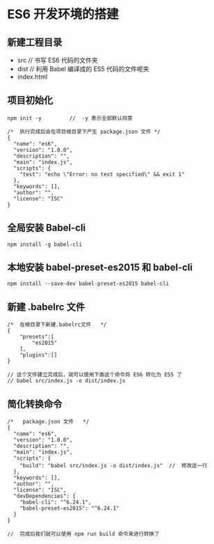 # ES6 开发环境的搭建

##  新建工程目录

- src 			//	书写 ES6 代码的文件夹
- dist 			//      利用 Babel 编译成的 ES5 代码的文件呢夹
- index.html

## 项目初始化

```
npm init -y			//	-y 表示全部默认同意

/*	执行完成后会在项目根目录下产生 package.json 文件	*/
{
  "name": "es6",
  "version": "1.0.0",
  "description": "",
  "main": "index.js",
  "scripts": {
    "test": "echo \"Error: no test specified\" && exit 1"
  },
  "keywords": [],
  "author": "",
  "license": "ISC"
}
```



## 全局安装 Babel-cli

```
npm install -g babel-cli
```

## 本地安装 babel-preset-es2015 和 babel-cli

```
npm install --save-dev babel-preset-es2015 babel-cli
```

## 新建 .babelrc 文件

```
/*	在根目录下新建.babelrc文件	*/
{
    "presets":[
        "es2015"
    ],
    "plugins":[]
}

// 这个文件建立完成后，就可以使用下面这个命令将 ES6 转化为 ES5 了
// babel src/index.js -o dist/index.js
```

## 简化转换命令

```
/*   package.json 文件   */
{
  "name": "es6",
  "version": "1.0.0",
  "description": "",
  "main": "index.js",
  "scripts": {
    "build": "babel src/index.js -o dist/index.js"	//	修改这一行
  },
  "keywords": [],
  "author": "",
  "license": "ISC",
  "devDependencies": {
    "babel-cli": "^6.24.1",
    "babel-preset-es2015": "^6.24.1"
  }
}

//	完成后我们就可以使用 npm run build 命令来进行转换了
```

